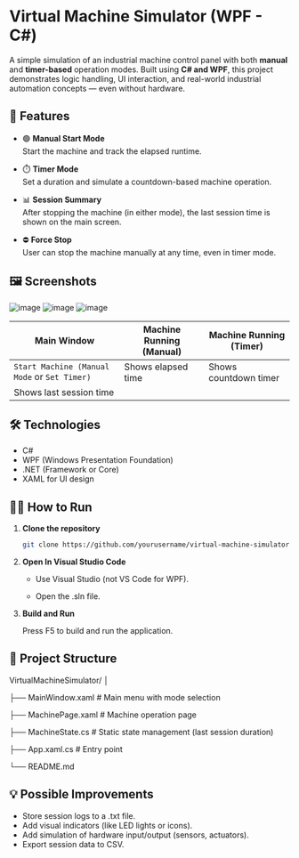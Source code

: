 # Virtual Machine Simulator (WPF - C#)

A simple simulation of an industrial machine control panel with both **manual** and **timer-based** operation modes. Built using **C# and WPF**, this project demonstrates logic handling, UI interaction, and real-world industrial automation concepts — even without hardware.

## 🚀 Features

- 🟢 **Manual Start Mode**  
  Start the machine and track the elapsed runtime.

- ⏱️ **Timer Mode**  
  Set a duration and simulate a countdown-based machine operation.

- 📊 **Session Summary**  
  After stopping the machine (in either mode), the last session time is shown on the main screen.

- ⛔ **Force Stop**  
  User can stop the machine manually at any time, even in timer mode.

## 🖼️ Screenshots

![image](https://github.com/user-attachments/assets/43a71c9d-0311-4479-a118-0294f2da2a0b)
![image](https://github.com/user-attachments/assets/0773e076-218e-41b9-9f23-ecfd4666f350)
![image](https://github.com/user-attachments/assets/04970581-110e-43a6-a06b-606c0f521458)



| Main Window              | Machine Running (Manual)     | Machine Running (Timer)      |
|--------------------------|------------------------------|-------------------------------|
| `Start Machine (Manual Mode` or `Set Timer)`   | Shows elapsed time           | Shows countdown timer         |
| Shows last session time  |                              |                               |

## 🛠️ Technologies

- C#
- WPF (Windows Presentation Foundation)
- .NET (Framework or Core)
- XAML for UI design

## 🧑‍💻 How to Run

1. **Clone the repository**
   ```bash
   git clone https://github.com/yourusername/virtual-machine-simulator.git

2. **Open In Visual Studio Code**

    - Use Visual Studio (not VS Code for WPF).
   
    - Open the .sln file.

4. **Build and Run**

    Press F5 to build and run the application.

## 📂 Project Structure

VirtualMachineSimulator/
│

├── MainWindow.xaml            # Main menu with mode selection

├── MachinePage.xaml           # Machine operation page

├── MachineState.cs            # Static state management (last session duration)

├── App.xaml.cs                # Entry point

└── README.md


## 💡 Possible Improvements

- Store session logs to a .txt file.
- Add visual indicators (like LED lights or icons).
- Add simulation of hardware input/output (sensors, actuators).
- Export session data to CSV.
